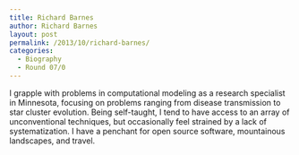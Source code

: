 ```yaml
---
title: Richard Barnes
author: Richard Barnes
layout: post
permalink: /2013/10/richard-barnes/
categories:
  - Biography
  - Round 07/0
---
```

I grapple with problems in computational modeling as a research specialist in Minnesota, focusing on problems ranging from disease transmission to star cluster evolution. Being self-taught, I tend to have access to an array of unconventional techniques, but occasionally feel strained by a lack of systematization. I have a penchant for open source software, mountainous landscapes, and travel.